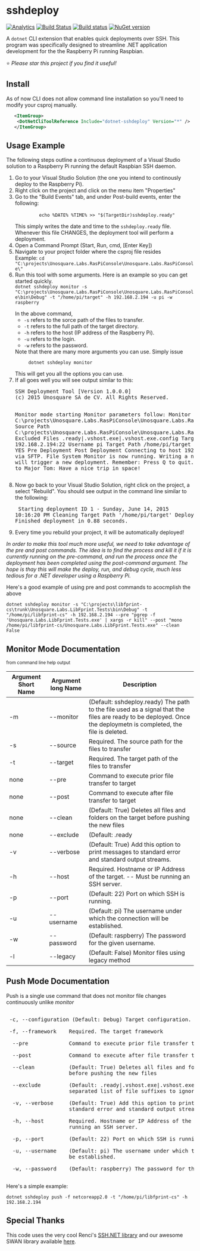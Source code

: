 # sshdeploy
 [![Analytics](https://ga-beacon.appspot.com/UA-8535255-2/unosquare/sshdeploy/)](https://github.com/igrigorik/ga-beacon)
[![Build Status](https://travis-ci.org/unosquare/sshdeploy.svg?branch=master)](https://travis-ci.org/unosquare/sshdeploy)
[![Build status](https://ci.appveyor.com/api/projects/status/p6c0whp2xfajuu0c?svg=true)](https://ci.appveyor.com/project/geoperez/sshdeploy)
[![NuGet version](https://badge.fury.io/nu/sshdeploy.svg)](https://badge.fury.io/nu/sshdeploy)

A `dotnet` CLI extension that enables quick deployments over SSH. This program was specifically designed to streamline .NET application development for the the Raspberry Pi running Raspbian. 

:star: *Please star this project if you find it useful!*

## Install
As of now  CLI does not allow command line installation so you'll need to modify your csproj manually.

 ```xml
    <ItemGroup>
     <DotNetCliToolReference Include="dotnet-sshdeploy" Version="*" />
    </ItemGroup>
 ```
 
## Usage Example

The following steps outline a continuous deployment of a Visual Studio solution to a Raspberry Pi running the default Raspbian SSH daemon.

<ol>
     <li>Go to your Visual Studio Solution (the one you intend to continously deploy to the Raspberry Pi).
     </li>
     <li>Right click on the project and click on the menu item "Properties"</li>
     <li>Go to the "Build Events" tab, and under Post-build events, enter the following: <br />
         <code>
         echo %DATE% %TIME% >> "$(TargetDir)sshdeploy.ready"
         </code>
         <br />
         This simply writes the date and time to the <code>sshdeploy.ready</code> file. Whenever this file CHANGES, the deployment tool will perform a deployment.
     </li> 
 <li>Open a Command Prompt (Start, Run, cmd, [Enter Key])</li>
 <li>
     Navigate to  your project folder where the csproj file resides
     <br />Example:
     <code>cd "C:\projects\Unosquare.Labs.RasPiConsole\Unosquare.Labs.RasPiConsole\"</code>
 </li>
 <li>
     Run this tool with some arguments. Here is an example so you can get started quickly.
     <br />
     <code>dotnet sshdeploy monitor -s "C:\projects\Unosquare.Labs.RasPiConsole\Unosquare.Labs.RasPiConsole\bin\Debug" -t "/home/pi/target" -h 192.168.2.194 -u pi -w raspberry
     </code>
     <br />
     In the above command,
     <ul>
	 <li><code>-s</code> refers to the sorce path of the files to transfer.</li>
     <li><code>-t</code> refers to the full path of the target directory.</li>
     <li><code>-h</code> refers to the host (IP address of the Raspberry Pi).</li>
     <li><code>-u</code> refers to the login.</li>
     <li><code>-w</code> refers to the password.</li>
     </ul>
     Note that there are many more arguments you can use. Simply issue <br />
     <code>
     dotnet sshdeploy monitor
     </code>
     <br />This will get you all the options you can use.
     </li>
     <li>If all goes well you will see output similar to this:<br />
     <pre>
SSH Deployment Tool [Version 1.0.0.0]
(c) 2015 Unosquare SA de CV. All Rights Reserved.

Monitor mode starting
Monitor parameters follow:
    Monitor File    C:\projects\Unosquare.Labs.RasPiConsole\Unosquare.Labs.RasPiConsole\bin\Debug\sshdeploy.ready
    Source Path     C:\projects\Unosquare.Labs.RasPiConsole\Unosquare.Labs.RasPiConsole\bin\Debug
    Excluded Files  .ready|.vshost.exe|.vshost.exe.config
    Target Address  192.168.2.194:22
    Username        pi
    Target Path     /home/pi/target
    Clean Target    YES
    Pre Deployment
    Post Deployment
Connecting to host 192.168.2.194:22 via SFTP.
File System Monitor is now running.
Writing a new monitor file will trigger a new deployment.
Remember: Press Q to quit.
Ground Control to Major Tom: Have a nice trip in space!
     </pre>
     </li>
     <li>Now go back to your Visual Studio Solution, right click on the project, a select "Rebuild". You should see output in the command line similar to the following:<br />
     <pre>
     Starting deployment ID 1 - Sunday, June 14, 2015 10:16:20 PM
     Cleaning Target Path '/home/pi/target'
     Deploying 3 files.
     Finished deployment in 0.88 seconds.
     </pre>
     </li>
     <li>
     Every time you rebuild your project, it will be automatically deployed!
     </li>
</ol>

<i>In order to make this tool much more useful, we need to take advantage of the pre and post commands. The idea is to find the process and kill it if it is currently running on the pre-command, and run the process once the deployment has been completed using the post-command argument. The hope is thay this will make the deploy, run, and debug cycle, much less tedious for a .NET developer using a Raspberry Pi.</i>

Here's a good example of using pre and post commands to acocmplish the above

```
dotnet sshdeploy monitor -s "C:\projects\libfprint-cs\trunk\Unosquare.Labs.LibFprint.Tests\bin\Debug" -t "/home/pi/libfprint-cs" -h 192.168.2.194 --pre "pgrep -f 'Unosquare.Labs.LibFprint.Tests.exe' | xargs -r kill" --post "mono /home/pi/libfprint-cs/Unosquare.Labs.LibFprint.Tests.exe" --clean False
```

<h2>Monitor Mode Documentation</h2><small>from command line help output</small>

Argument Short Name | Argument long Name | Description
------------ | ------------- | -------------
  -m | --monitor |    (Default: sshdeploy.ready) The path to the file used as a signal that the files are ready to be deployed. Once the deploymetn is completed, the file is deleted.
  -s| --source |     Required. The source path for the files to transfer
  -t | --target |     Required. The target path of the files to transfer
none | --pre    | Command to execute prior file transfer to target
none |--post    | Command to execute after file transfer to target
none | --clean  | (Default: True) Deletes all files and folders on the target before pushing the new files
none | --exclude |(Default: .ready|.vshost.exe|.vshost.exe.config) a pipe (|) separated list of file suffixes to ignore while deploying.
  -v | --verbose |(Default: True) Add this option to print messages to standard error and standard output streams.
  -h | --host    |Required. Hostname or IP Address of the target. -- Must be running an SSH server.
  -p | --port    |(Default: 22) Port on which SSH is running.
  -u |--username |(Default: pi) The username under which the connection will be established.
  -w | --password|(Default: raspberry) The password for the given username.
  -l | --legacy  |(Default: False) Monitor files using legacy method

## Push Mode Documentation

Push is a single use command that does not monitor file changes continuously unlike <i>monitor</i>

<pre>

 -c, --configuration (Default: Debug) Target configuration. 

 -f, --framework    Required. The target framework
  
  --pre             Command to execute prior file transfer to target

  --post            Command to execute after file transfer to target

  --clean           (Default: True) Deletes all files and folders on the target
                    before pushing the new files

  --exclude         (Default: .ready|.vshost.exe|.vshost.exe.config) a pipe (|)
                    separated list of file suffixes to ignore while deploying.

  -v, --verbose     (Default: True) Add this option to print messages to
                    standard error and standard output streams.

  -h, --host        Required. Hostname or IP Address of the target. -- Must be
                    running an SSH server.

  -p, --port        (Default: 22) Port on which SSH is running.

  -u, --username    (Default: pi) The username under which the connection will
                    be established.

  -w, --password    (Default: raspberry) The password for the given username.
  
</pre>

Here's a simple example:

```
dotnet sshdeploy push -f netcoreapp2.0 -t "/home/pi/libfprint-cs" -h 192.168.2.194
```

## Special Thanks

This code uses the very cool Renci's <a href="https://github.com/sshnet/SSH.NET" target="_blank">SSH.NET library</a> and our awesome SWAN library available <a href="https://github.com/unosquare/swan" target="_blank">here</a>.
